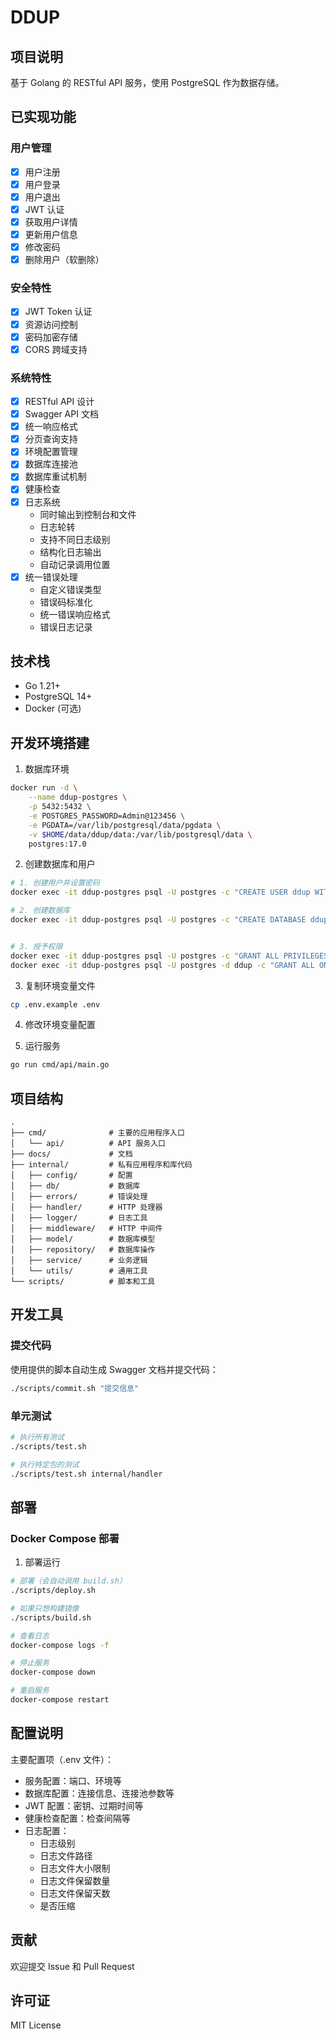 # DDUP

## 项目说明
基于 Golang 的 RESTful API 服务，使用 PostgreSQL 作为数据存储。

## 已实现功能

### 用户管理
- [x] 用户注册
- [x] 用户登录
- [x] 用户退出
- [x] JWT 认证
- [x] 获取用户详情
- [x] 更新用户信息
- [x] 修改密码
- [x] 删除用户（软删除）

### 安全特性
- [x] JWT Token 认证
- [x] 资源访问控制
- [x] 密码加密存储
- [x] CORS 跨域支持

### 系统特性
- [x] RESTful API 设计
- [x] Swagger API 文档
- [x] 统一响应格式
- [x] 分页查询支持
- [x] 环境配置管理
- [x] 数据库连接池
- [x] 数据库重试机制
- [x] 健康检查
- [x] 日志系统
  - 同时输出到控制台和文件
  - 日志轮转
  - 支持不同日志级别
  - 结构化日志输出
  - 自动记录调用位置
- [x] 统一错误处理
  - 自定义错误类型
  - 错误码标准化
  - 统一错误响应格式
  - 错误日志记录  

## 技术栈
- Go 1.21+
- PostgreSQL 14+
- Docker (可选)

## 开发环境搭建
1. 数据库环境
```bash
docker run -d \
    --name ddup-postgres \
    -p 5432:5432 \
    -e POSTGRES_PASSWORD=Admin@123456 \
    -e PGDATA=/var/lib/postgresql/data/pgdata \
    -v $HOME/data/ddup/data:/var/lib/postgresql/data \
    postgres:17.0
```

2. 创建数据库和用户

```bash
# 1. 创建用户并设置密码
docker exec -it ddup-postgres psql -U postgres -c "CREATE USER ddup WITH PASSWORD 'Ddup@123456';"

# 2. 创建数据库
docker exec -it ddup-postgres psql -U postgres -c "CREATE DATABASE ddup owner ddup;"


# 3. 授予权限
docker exec -it ddup-postgres psql -U postgres -c "GRANT ALL PRIVILEGES ON DATABASE ddup TO ddup;"
docker exec -it ddup-postgres psql -U postgres -d ddup -c "GRANT ALL ON SCHEMA public TO ddup;"
```

3. 复制环境变量文件

```bash
cp .env.example .env
```

4. 修改环境变量配置

5. 运行服务
```bash
go run cmd/api/main.go
```

## 项目结构
```
.
├── cmd/              # 主要的应用程序入口
│   └── api/          # API 服务入口
├── docs/             # 文档
├── internal/         # 私有应用程序和库代码
│   ├── config/       # 配置
│   ├── db/           # 数据库
│   ├── errors/       # 错误处理
│   ├── handler/      # HTTP 处理器
│   ├── logger/       # 日志工具
│   ├── middleware/   # HTTP 中间件
│   ├── model/        # 数据库模型
│   ├── repository/   # 数据库操作
│   ├── service/      # 业务逻辑
│   └── utils/        # 通用工具
└── scripts/          # 脚本和工具
```

## 开发工具

### 提交代码

使用提供的脚本自动生成 Swagger 文档并提交代码：

```bash
./scripts/commit.sh "提交信息"
```

### 单元测试

```bash
# 执行所有测试
./scripts/test.sh

# 执行特定包的测试
./scripts/test.sh internal/handler
```

## 部署

### Docker Compose 部署

1. 部署运行

```bash
# 部署（会自动调用 build.sh）
./scripts/deploy.sh

# 如果只想构建镜像
./scripts/build.sh

# 查看日志
docker-compose logs -f

# 停止服务
docker-compose down

# 重启服务
docker-compose restart
```

## 配置说明

主要配置项（.env 文件）：

- 服务配置：端口、环境等
- 数据库配置：连接信息、连接池参数等
- JWT 配置：密钥、过期时间等
- 健康检查配置：检查间隔等
- 日志配置：
  - 日志级别
  - 日志文件路径
  - 日志文件大小限制
  - 日志文件保留数量
  - 日志文件保留天数
  - 是否压缩

## 贡献

欢迎提交 Issue 和 Pull Request

## 许可证

MIT License